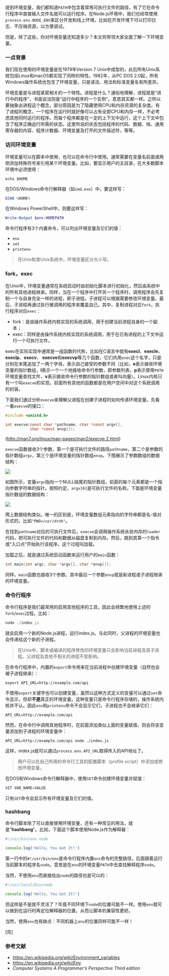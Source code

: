 提到环境变量，我们都知道`PATH`中包含着常用可执行文件的路径，有了它在命令行程序中直接输入文件名就可以运行程序。在Node.js环境中，我们也经常使用`process.env.NODE_ENV`来区分开发和线上环境，比如在开发环境下可以打印日志、不压缩资源，以方便调试。

但是，除了这些，你对环境变量还知道多少？本文将带领大家全面了解一下环境变量。

### 一点背景

我们现在使用的环境变量是在1979年Version 7 Unix中成型的，此后所有Unix系统包括Linux和macOS都实现了同样的特性。1982年，从PC DOS 2.0起，所有Windows操作系统也包含了环境变量，只是语法、用法和标准变量名有所差异。

环境变量是与进程紧密相关的一个特性。进程是什么？通俗地理解，进程就是“进行中的程序”，书面说法则是“运行中程序的一个实例”。意思其实都一样。之所以要抽象出进程这个概念，部分原因是为了隐藏使用CPU和内存资源的复杂度。有了进程的概念，一个程序在运行时就好像可以占有全部CPU和内存一样，不必考虑其他同时运行的程序。而每个程序都是在一定的上下文中运行，这个上下文中包含了程序正确运行所需的状态。这里所说的状态包括程序的代码、数据、栈、通用寄存器的内容、程序计数器、环境变量及打开的文件描述符，等等。

### 访问环境变量

环境变量可以在脚本中使用，也可以在命令行中使用。通常需要在变量名前面或两侧添加特殊符号来引用某个环境变量。比如，要显示用户的主目录，在大多数脚本环境中必须使用：

```shell
echo $HOME
```

在DOS/Windows命令行解释器（如`cmd.exe`）中，要这样写：

```powershell
ECHO %HOME%
```

在Windows PowerShell中，则要这样写：

```powershell
Write-Output $env:HOMEPATH
```

命令行程序有3个内置命令，可以列出环境变量及它们的值：

- `env`
- `set`
- `printenv`

> 在Unix和类Unix系统中，环境变量区分大小写。

### fork，exec

在Unix中，环境变量通常在系统启动时由初始化脚本进行初始化，然后由系统中的所有其他进程继承。同样，当在一个程序中打开另一个程序时，调用程序会先复制一个与自身完全一样的进程，即子进程。子进程可以根据需要修改环境变量。最后，子进程再通过执行被调用的程序来覆盖自己。其中，复制进程对应`fork`，执行程序对应`exec`：

- fork：是由操作系统内核实现的系统调用，用于创建当前进程自身的一个副本；
- exec：同样是由操作系统内核实现的系统调用，用于在已有进程的上下文中运行一个可执行文件。

exec在实际实现中通常是一组函数的代称，比如在C语言中就有**execl**、**execle**、**execlp**、**execv**、 **execve**和**execvp**等几个函数，它们共用`exec`这个名字，只是分别在末尾追加了一两个字母，表示自己接受的参数不同（比如，**e**表示接收环境变量的指针数组，**l**表示一个一个地接收命令行参数，即参数列表，**p**表示使用`PATH`环境变量查找文件，**v**表示接收命令行参数的指针数组或者叫向量）。Linux内核只有一个叫`execve`的实现，前面所有其他的函数都是在用户空间中对这个系统调用的封装。

下面我们通过分析`execve`来理解父进程在创建子进程时如何传递环境变量。先看一看`execve`的接口：

```c
#include <unistd.h>

int execve(const char *pathname, char *const argv[],
           char *const envp[]);
```

(<http://man7.org/linux/man-pages/man2/execve.2.html>)

`execve`函数接收3个参数，第一个是可执行文件的路径`pathname`，第二个是参数的指针数组`argv`，第三个是环境变量的指针数组`envp`。下图展示了参数数组的数据结构：

![](http://p2.qhimg.com/t01587889f6a5b4a9ec.png)

如图所示，变量`argv`指向一个NULL结尾的指针数组，前面的每个元素都是一个指向参数字符串的指针。按照约定，`argv[0]`是可执行文件的名称。下面是环境变量指针数组的数据结构：

![](http://p1.qhimg.com/t015ee2e0548fe65d4f.png)

两上数据结构类似。唯一的区别是，环境变量数组元素指向的字符串都是名-值对形式的，比如`"PWD=/usr/droh"`。

在找到`pathname`对应的可执行文件后，`execve`会调用操作系统永驻内存的`loader`代码，把可执行文件的代码和数据从磁盘复制到内存。然后，跳到其第一个指令或“入口点”开始执行该程序。这个过程叫加载。

加载之后，就是通过系统启动函数来运行用户的`main`函数：

```c
int main(int argc, char *argv[], char *envp[]);
```

同样，`main`函数也接收3个参数，其中最后一个参数`envp`就是新进程或子进程继承的环境变量。

### 命令行程序

命令行程序是我们最常用的启用其他程序的工具，因此会频繁地使用上述的`fork`/`exec`过程。比如：

```javascript
node ./index.js
```

就会启用一个新的Node.js进程，运行index.js。与此同时，父进程的环境变量也会传递给这个新的子进程。

> 在Unix中，脚本或编译的程序修改的环境变量只会影响当前进程及其子进程。父进程及其他不相关的进程不受影响。

在命令行程序中，内置的`export`命令用来在当前进程中创建环境变量（自然也会被子进程继承）：

```shell
export API_URL=http://example.com/api
```

不使用`export`关键字也可以创建变量，虽然以这种方式定义的变量可以通过`set`命令显示，但却**不是**真正的环境变量。这种变量只是命令行程序存储的，操作系统内核并不认。因此`env`和`printenv`命令不会显示它们，子进程也不会继承它们：

```shell
API_URL=http://example.com/api
```

然而，在命令行中调用其他程序时，在前面添加类似上面的变量赋值，则会将该变量添加到子进程的环境变量中：

```shell
API_URL=http://example.com/api node ./index.js
```

这样，index.js就可以通过`process.env.API_URL`取得传入的API地址了。

> 用户可以在自己所用的命令行工具的配置脚本（profile script）中添加或修改环境变量。

在DOS和Windows命令行解释器中，使用`SET`命令创建环境变量并赋值：

```powershell
SET VAR_NAME=VALUE
```

只有`SET`命令会显示所有环境变量及它们的值。

### hashbang

命令行脚本除了可以直接使用环境变量，还有一种常见的用法，就是“**hashbang**”。比如，下面这个脚本使用Node.js作为解释器：

```javascript
#!/usr/bin/env node

console.log('Hello, You Got It!')
```

第一行中的`#!/usr/bin/env`是命令行程序内置`env`命令的完整路径，后面跟着运行当前脚本的程序名`node`。意思是在`env`的环境变量`PATH`中去查找解释程序`node`。

当然，不使用`env`而直接给出`node`的路径也是可以的：

```js
#!/usr/local/bin/node

console.log('Hello, You Got It!')
```

但这样是不是就不灵活了？毕竟不同环境下`node`的位置可能不一样。使用`env`就可以做到在运行时再定位解释器的位置，从而让脚本的兼容性更好。

当然，使用`env`也有缺点：不同机器上`env`的位置同样可能不一样！

[完]

### 参考文献

- <https://en.wikipedia.org/wiki/Environment_variables>
- <https://en.wikipedia.org/wiki/Env>
- *Computer Systems A Programmer’s Perspective Third edition*



